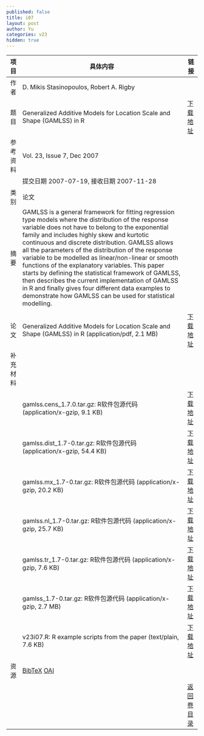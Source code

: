 ```yaml
---
published: false
title: i07
layout: post
author: Yu
categories: v23
hidden: true
---
```


| 项目 | 具体内容 | 链接 |
|---:|---|---|
| 作者 | D. Mikis Stasinopoulos, Robert A. Rigby| |
| 题目 |Generalized Additive Models for Location Scale and Shape (GAMLSS) in R | [下载地址](http://www.jstatsoft.org/v23/i07/paper) |
| 参考资料 |Vol. 23, Issue 7, Dec 2007 | |
| | 提交日期 2007-07-19, 接收日期 2007-11-28| | 
| 类别 | 论文| |
| 摘要 | GAMLSS is a general framework for fitting regression type models where the distribution of the response variable does not have to belong to the exponential family and includes highly skew and kurtotic continuous and discrete distribution. GAMLSS allows all the parameters of the distribution of the response variable to be modelled as linear/non-linear or smooth functions of the explanatory variables. This  paper starts by defining the statistical framework of GAMLSS, then  describes the current implementation of GAMLSS in R and finally gives four different data examples to demonstrate how GAMLSS can be used for statistical modelling.
| |
| 论文 | Generalized Additive Models for Location Scale and Shape (GAMLSS) in R  (application/pdf, 2.1 MB)| [下载地址](http://www.jstatsoft.org/v23/i07/paper) |
| 补充材料 | | |
| |gamlss.cens_1.7.0.tar.gz: R软件包源代码  (application/x-gzip, 9.1 KB)|  [下载地址](http://www.jstatsoft.org/v23/i07/supp/1) |
| |gamlss.dist_1.7-0.tar.gz: R软件包源代码  (application/x-gzip, 54.4 KB)|  [下载地址](http://www.jstatsoft.org/v23/i07/supp/2) |
| |gamlss.mx_1.7-0.tar.gz: R软件包源代码  (application/x-gzip, 20.2 KB)|  [下载地址](http://www.jstatsoft.org/v23/i07/supp/3) |
| |gamlss.nl_1.7-0.tar.gz: R软件包源代码  (application/x-gzip, 25.7 KB)|  [下载地址](http://www.jstatsoft.org/v23/i07/supp/4) |
| |gamlss.tr_1.7-0.tar.gz: R软件包源代码  (application/x-gzip, 7.6 KB)|  [下载地址](http://www.jstatsoft.org/v23/i07/supp/5) |
| |gamlss_1.7-0.tar.gz: R软件包源代码  (application/x-gzip, 2.7 MB)|  [下载地址](http://www.jstatsoft.org/v23/i07/supp/6) |
| |v23i07.R: R example scripts from the paper  (text/plain, 7.6 KB)|  [下载地址](http://www.jstatsoft.org/v23/i07/supp/7) |
| 资源 | [BibTeX](http://www.jstatsoft.org/v23/i07/bibtex) [OAI](http://www.jstatsoft.org/oai?verb=GetRecord&identifier=oai.jstatsoft/v23/i07&prefix=oai_dc)| |
| |  | [返回卷目录]({{site.baseurl}}/volume/v23.html) |